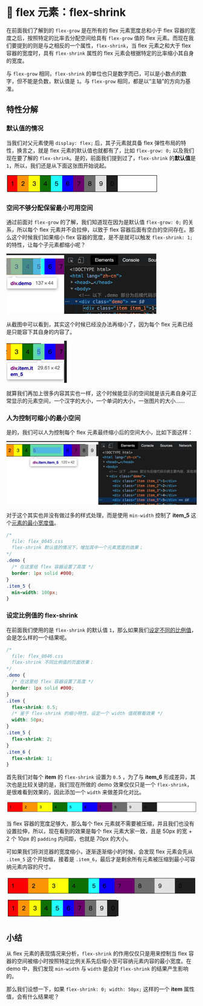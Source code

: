 # 📕 flex 元素：flex-shrink

在前面我们了解到的 `flex-grow` 是在所有的 flex 元素宽度总和小于 flex 容器的宽度之后，按照特定的比率去分配空间给具有 `flex-grow` 值的 flex 元素。而现在我们要提到的则是与之相反的一个属性，`flex-shrink`，当 flex 元素之和大于 flex 容器的宽度时，具有 `flex-shrink` 属性的 flex 元素会根据特定的比率缩小其自身的宽度。

与 `flex-grow` 相同，`flex-shrink` 的单位也只是数字而已，可以是小数点的数字，但不能是负数，默认值是 `1`。与 `flex-grow` 相同，都是以“主轴”的方向为基准。

## 特性分解

### 默认值的情况

当我们对父元素使用 `display: flex;` 后，其子元素就具备 flex 弹性布局的特性，换言之，就是 flex 元素的默认值也就都有了，比如 `flex-grow: 0;` 以及我们现在要了解的 `flex-shrink`。是的，前面我们提到过了，`flex-shrink` 的**默认值**是 `1`，所以，我们还是从下面这张图开始说起。

<img src="/image/02-10-01.png" style="zoom:50%;" />

### 空间不够分配保留最小可用空间

通过前面对  `flex-grow` 的了解，我们知道现在因为是默认值 `flex-grow: 0;` 的关系，所以每个 flex 元素并不会拉伸，以致于 flex 容器后面有空白的空间存在。那么这个时候我们如果缩小 flex 容器的宽度，是不是就可以触发 `flex-shrink: 1;` 的特性，让每个子元素都缩小呢？

<img src="/image/02-10-12.png" style="zoom:50%;" />

从截图中可以看到，其实这个时候已经没办法再缩小了，因为每个 flex 元素已经是只能容下其自身的内容了。

<img src="/image/02-10-13.png" style="zoom:50%;" />

就算我们再加上很多内容其实也一样，这个时候能显示的空间就是该元素自身可正常显示的元素空间，一个汉字的大小，一个单词的大小，一张图片的大小……

### 人为控制可缩小的最小空间

是的，我们可以人为控制每个 flex 元素最终缩小后的空间大小，比如下面这样：

<img src="/image/02-10-14.png" style="zoom:50%;" />

对于这个其实也并没有做过多的样式处理，而是使用 `min-width` 控制了 **item_5** 这个[元素的最小宽度值](../../demo.html?id=45)。

```css
/* 
  file: flex_0045.css
  flex-shrink 默认值的情况下，增加其中一个元素宽度的效果；
*/
.demo {
  /* 在这里给 flex 容器设置了高度 */
  border: 1px solid #000;
}
.item_5 {
  min-width: 100px;
}
```

### 设定比例值的 flex-shrink

在前面我们使用的是 `flex-shrink` 的默认值 `1`，那么如果我们[设定不同的比例值](../../demo.html?id=46)，会是怎么样的一个结果呢。

```css
/* 
  file: flex_0046.css
  flex-shrink 不同比例值的页面效果；
*/
.demo {
  /* 在这里给 flex 容器设置了高度 */
  border: 1px solid #000;
}
.item {
  flex-shrink: 0.5;
  /* 鉴于 flex-shrink 的缩小特性，设定一个 width 值观察看效果 */
  width: 50px;
}
.item_5 {
  flex-shrink: 2;
}
.item_6 {
  flex-shrink: 1;
}
```

首先我们对每个 **item** 的 `flex-shrink` 设置为 `0.5` ，为了与 **item_6** 形成差异，其次也是比较关键的是，我们现在所做的 demo 效果仅仅只是一个 `flex-shrink`，是很难看到效果的，因此添加一个 `width` 来做差异化对比。

<img src="/image/02-10-15.png" style="zoom:50%;" />

当 flex 容器的宽度足够大，那么每个 flex 元素就不需要被压缩，并且我们也没有设置拉伸，所以，现在看到的效果是每个 flex 元素大家一致，且是 50px 的宽 + 2 个 10px 的 `padding` 内间距，也就是 70px 的大小。

可如果我们将浏览器的宽度缩小，逐渐逐渐缩小的时候，会发现 flex 元素会先从 `.item_5` 这个开始缩，接着是 `.item_6`，最后才是剩余所有元素被压缩到最小可容纳元素内容的尺寸。

<img src="/image/02-10-16.png" style="zoom:50%;" />

<img src="/image/02-10-17.png" style="zoom:50%;" />

## 小结

从 flex 元素的表现情况来分析，`flex-shrink` 的作用仅仅只是用来控制当 flex 容器的空间被缩小时按照特定比例关系先后缩小至可容纳元素内容的最小宽度。在 demo 中，我们发现 `min-width` 与 `width` 是会对 `flex-shrink` 的结果产生影响的。

那么我们设想一下，如果 `flex-shrink: 0; width: 50px;` 这样的一个 **item** 属性值，会有什么结果呢？
